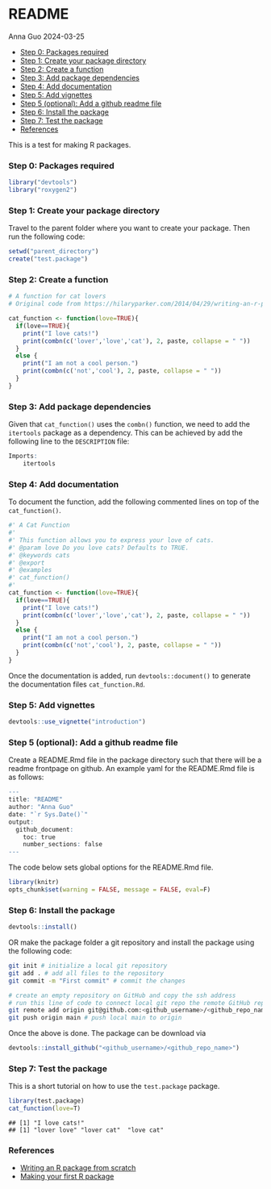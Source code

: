 README
================
Anna Guo
2024-03-25

- [Step 0: Packages required](#step-0-packages-required)
- [Step 1: Create your package
  directory](#step-1-create-your-package-directory)
- [Step 2: Create a function](#step-2-create-a-function)
- [Step 3: Add package dependencies](#step-3-add-package-dependencies)
- [Step 4: Add documentation](#step-4-add-documentation)
- [Step 5: Add vignettes](#step-5-add-vignettes)
- [Step 5 (optional): Add a github readme
  file](#step-5-optional-add-a-github-readme-file)
- [Step 6: Install the package](#step-6-install-the-package)
- [Step 7: Test the package](#step-7-test-the-package)
- [References](#references)

This is a test for making R packages.

### Step 0: Packages required

``` r
library("devtools")
library("roxygen2")
```

### Step 1: Create your package directory

Travel to the parent folder where you want to create your package. Then
run the following code:

``` r
setwd("parent_directory")
create("test.package")
```

### Step 2: Create a function

``` r
# A function for cat lovers
# Original code from https://hilaryparker.com/2014/04/29/writing-an-r-package-from-scratch/

cat_function <- function(love=TRUE){
  if(love==TRUE){
    print("I love cats!")
    print(combn(c('lover','love','cat'), 2, paste, collapse = " "))
  }
  else {
    print("I am not a cool person.")
    print(combn(c('not','cool'), 2, paste, collapse = " "))
  }
}
```

### Step 3: Add package dependencies

Given that `cat_function()` uses the `combn()` function, we need to add
the `itertools` package as a dependency. This can be achieved by add the
following line to the `DESCRIPTION` file:

``` r
Imports:
    itertools
```

### Step 4: Add documentation

To document the function, add the following commented lines on top of
the `cat_function()`.

``` r
#' A Cat Function
#'
#' This function allows you to express your love of cats.
#' @param love Do you love cats? Defaults to TRUE.
#' @keywords cats
#' @export
#' @examples
#' cat_function()
#' 
cat_function <- function(love=TRUE){
  if(love==TRUE){
    print("I love cats!")
    print(combn(c('lover','love','cat'), 2, paste, collapse = " "))
  }
  else {
    print("I am not a cool person.")
    print(combn(c('not','cool'), 2, paste, collapse = " "))
  }
}
```

Once the documentation is added, run `devtools::document()` to generate
the documentation files `cat_function.Rd`.

### Step 5: Add vignettes

``` r
devtools::use_vignette("introduction")
```

### Step 5 (optional): Add a github readme file

Create a README.Rmd file in the package directory such that there will
be a readme frontpage on github. An example yaml for the README.Rmd file
is as follows:

``` r
---
title: "README"
author: "Anna Guo"
date: "`r Sys.Date()`"
output: 
  github_document:
    toc: true
    number_sections: false
---
```

The code below sets global options for the README.Rmd file.

``` r
library(knitr)
opts_chunk$set(warning = FALSE, message = FALSE, eval=F)
```

### Step 6: Install the package

``` r
devtools::install()
```

OR make the package folder a git repository and install the package
using the following code:

``` bash
git init # initialize a local git repository
git add . # add all files to the repository
git commit -m "First commit" # commit the changes

# create an empty repository on GitHub and copy the ssh address
# run this line of code to connect local git repo the remote GitHub repo
git remote add origin git@github.com:<github_username>/<github_repo_name>.git # make change here!!!!!
git push origin main # push local main to origin
```

Once the above is done. The package can be download via

``` r
devtools::install_github("<github_username>/<github_repo_name>")
```

### Step 7: Test the package

This is a short tutorial on how to use the `test.package` package.

``` r
library(test.package)
cat_function(love=T)
```

    ## [1] "I love cats!"
    ## [1] "lover love" "lover cat"  "love cat"

### References

- [Writing an R package from
  scratch](https://hilaryparker.com/2014/04/29/writing-an-r-package-from-scratch/)
- [Making your first R
  package](https://tinyheero.github.io/jekyll/update/2015/07/26/making-your-first-R-package.html)
